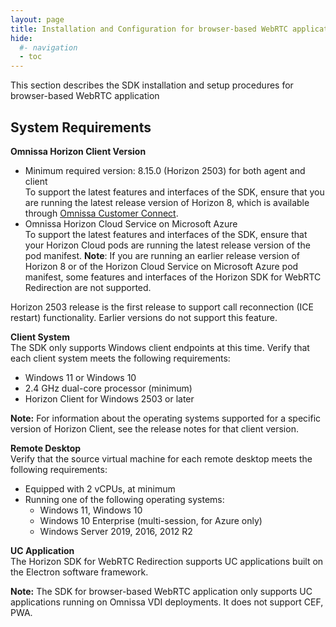 ```yaml
---
layout: page
title: Installation and Configuration for browser-based WebRTC application
hide:
  #- navigation
  - toc
---
```


This section describes the SDK installation and setup procedures for browser-based WebRTC application

## System Requirements

**Omnissa Horizon Client Version**
- Minimum required version: 8.15.0 (Horizon 2503) for both agent and client<br>To support the latest features and interfaces of the SDK, ensure that you are running the latest release version of Horizon 8, which is available through [Omnissa Customer Connect](https://customerconnect.omnissa.com/downloads/info/slug/desktop_end_user_computing/omnissa_horizon_clients/8).
- Omnissa Horizon Cloud Service on Microsoft Azure<br>To support the latest features and interfaces of the SDK, ensure that your Horizon Cloud pods are running the latest release version of the pod manifest.
**Note**: If you are running an earlier release version of Horizon 8 or of the Horizon Cloud Service on Microsoft Azure pod manifest, some features and interfaces of the Horizon SDK for WebRTC Redirection are not supported.

Horizon 2503 release is the first release to support call reconnection (ICE restart) functionality. Earlier versions do not support this feature.

**Client System**<br>
The SDK only supports Windows client endpoints at this time. Verify that each client system meets the following requirements:<br>
- Windows 11 or Windows 10<br>
- 2.4 GHz dual-core processor (minimum)<br>
- Horizon Client for Windows 2503 or later

**Note:** For information about the operating systems supported for a specific version of Horizon Client, see the release notes for that client version.

**Remote Desktop**<br>
Verify that the source virtual machine for each remote desktop meets the following requirements:
- Equipped with 2 vCPUs, at minimum<br>
- Running one of the following operating systems:<br>
  - Windows 11, Windows 10<br>
  - Windows 10 Enterprise (multi-session, for Azure only)<br>
  - Windows Server 2019, 2016, 2012 R2<br>

**UC Application**<br>
The Horizon SDK for WebRTC Redirection supports UC applications built on the Electron software framework.

**Note:** The SDK for browser-based WebRTC application only supports UC applications running on Omnissa VDI deployments. It does not support CEF, PWA.

